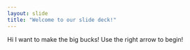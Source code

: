 ```yaml
---
layout: slide
title: "Welcome to our slide deck!"
---
```

Hi I want to make the big bucks!
Use the right arrow to begin!